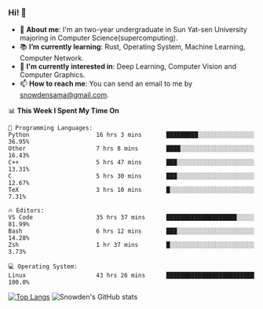 ### Hi! 👋

+ :school: **About me**: I'm an two-year undergraduate in Sun Yat-sen University majoring in Computer Science(supercomputing).
+ :books: **I’m currently learning**: Rust, Operating System, Machine Learning, Computer Network.
+ :lollipop: **I'm currently interested in**: Deep Learning, Computer Vision and Computer Graphics.
+ 📫 **How to reach me**: You can send an email to me by snowdensama@gmail.com.

<!--START_SECTION:waka-->
📊 **This Week I Spent My Time On** 

```text
💬 Programming Languages: 
Python                   16 hrs 3 mins       █████████░░░░░░░░░░░░░░░░   36.95% 
Other                    7 hrs 8 mins        ████░░░░░░░░░░░░░░░░░░░░░   16.43% 
C++                      5 hrs 47 mins       ███░░░░░░░░░░░░░░░░░░░░░░   13.31% 
C                        5 hrs 30 mins       ███░░░░░░░░░░░░░░░░░░░░░░   12.67% 
TeX                      3 hrs 10 mins       █░░░░░░░░░░░░░░░░░░░░░░░░   7.31%

🔥 Editors: 
VS Code                  35 hrs 37 mins      ████████████████████░░░░░   81.99% 
Bash                     6 hrs 12 mins       ███░░░░░░░░░░░░░░░░░░░░░░   14.28% 
Zsh                      1 hr 37 mins        █░░░░░░░░░░░░░░░░░░░░░░░░   3.73%

💻 Operating System: 
Linux                    43 hrs 26 mins      █████████████████████████   100.0%

```


<!--END_SECTION:waka-->


[![Top Langs](https://github-readme-stats.vercel.app/api/top-langs/?username=lixk28&langs_count=8&layout=compact&hide_border=true)](https://github.com/lixk28/github-readme-stats)
![Snowden's GitHub stats](https://github-readme-stats.vercel.app/api?username=lixk28&show_icons=true&hide_border=true&count_private=true)



<!--
**lixk28/lixk28** is a ✨ _special_ ✨ repository because its `README.md` (this file) appears on your GitHub profile.

Here are some ideas to get you started:

- 🔭 I’m currently working on ...
- 🌱 I’m currently learning ...
- 👯 I’m looking to collaborate on ...
- 🤔 I’m looking for help with ...
- 💬 Ask me about ...
- 📫 How to reach me: ...
- 😄 Pronouns: ...
- ⚡ Fun fact: ...
  -->
